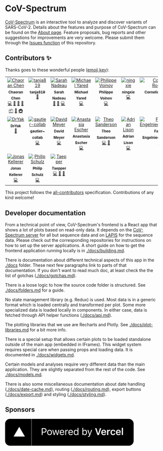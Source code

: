 # CoV-Spectrum

[CoV-Spectrum](https://cov-spectrum.org) is an interactive tool to analyze and discover variants of SARS-CoV-2. Details about the features and purpose of CoV-Spectrum can be found on the [About page](https://cov-spectrum.ethz.ch/about). Feature proposals, bug reports and other suggestions for improvements are very welcome. Please submit them through the [Issues function](https://github.com/cevo-public/cov-spectrum-website/issues) of this repository.

## Contributors ✨

Thanks goes to these wonderful people ([emoji key](https://allcontributors.org/docs/en/emoji-key)):

<!-- ALL-CONTRIBUTORS-LIST:START - Do not remove or modify this section -->
<!-- prettier-ignore-start -->
<!-- markdownlint-disable -->
<table>
  <tbody>
    <tr>
      <td align="center" valign="top" width="14.28%"><a href="https://github.com/chaoran-chen"><img src="https://avatars.githubusercontent.com/u/18666552?v=4?s=100" width="100px;" alt="Chaoran Chen"/><br /><sub><b>Chaoran Chen</b></sub></a><br /><a href="https://github.com/cevo-public/cov-spectrum-website/commits?author=chaoran-chen" title="Code">💻</a> <a href="#data-chaoran-chen" title="Data">🔣</a> <a href="#ideas-chaoran-chen" title="Ideas, Planning, & Feedback">🤔</a> <a href="#maintenance-chaoran-chen" title="Maintenance">🚧</a> <a href="#platform-chaoran-chen" title="Packaging/porting to new platform">📦</a> <a href="#research-chaoran-chen" title="Research">🔬</a> <a href="#infra-chaoran-chen" title="Infrastructure (Hosting, Build-Tools, etc)">🚇</a></td>
      <td align="center" valign="top" width="14.28%"><a href="https://github.com/tanja819"><img src="https://avatars.githubusercontent.com/u/8371380?v=4?s=100" width="100px;" alt="tanja819"/><br /><sub><b>tanja819</b></sub></a><br /><a href="#ideas-tanja819" title="Ideas, Planning, & Feedback">🤔</a></td>
      <td align="center" valign="top" width="14.28%"><a href="https://github.com/SarahNadeau"><img src="https://avatars.githubusercontent.com/u/30396464?v=4?s=100" width="100px;" alt="Sarah Nadeau"/><br /><sub><b>Sarah Nadeau</b></sub></a><br /><a href="#ideas-SarahNadeau" title="Ideas, Planning, & Feedback">🤔</a> <a href="#data-SarahNadeau" title="Data">🔣</a> <a href="https://github.com/cevo-public/cov-spectrum-website/commits?author=SarahNadeau" title="Code">💻</a></td>
      <td align="center" valign="top" width="14.28%"><a href="https://github.com/TKGZ"><img src="https://avatars.githubusercontent.com/u/36269621?v=4?s=100" width="100px;" alt="Michael Yared"/><br /><sub><b>Michael Yared</b></sub></a><br /><a href="https://github.com/cevo-public/cov-spectrum-website/commits?author=TKGZ" title="Code">💻</a></td>
      <td align="center" valign="top" width="14.28%"><a href="https://walr.is/"><img src="https://avatars.githubusercontent.com/u/1489115?v=4?s=100" width="100px;" alt="Philippe Voinov"/><br /><sub><b>Philippe Voinov</b></sub></a><br /><a href="https://github.com/cevo-public/cov-spectrum-website/commits?author=tehwalris" title="Code">💻</a></td>
      <td align="center" valign="top" width="14.28%"><a href="https://github.com/ningxie1991"><img src="https://avatars.githubusercontent.com/u/3387698?v=4?s=100" width="100px;" alt="ningxie"/><br /><sub><b>ningxie</b></sub></a><br /><a href="https://github.com/cevo-public/cov-spectrum-website/commits?author=ningxie1991" title="Code">💻</a></td>
      <td align="center" valign="top" width="14.28%"><a href="https://github.com/corneliusroemer"><img src="https://avatars.githubusercontent.com/u/25161793?v=4?s=100" width="100px;" alt="Cornelius Roemer"/><br /><sub><b>Cornelius Roemer</b></sub></a><br /><a href="#ideas-corneliusroemer" title="Ideas, Planning, & Feedback">🤔</a></td>
    </tr>
    <tr>
      <td align="center" valign="top" width="14.28%"><a href="https://github.com/DrYak"><img src="https://avatars.githubusercontent.com/u/11413679?v=4?s=100" width="100px;" alt="DrYak"/><br /><sub><b>DrYak</b></sub></a><br /><a href="#data-DrYak" title="Data">🔣</a></td>
      <td align="center" valign="top" width="14.28%"><a href="https://github.com/gautier-collab"><img src="https://avatars.githubusercontent.com/u/55604970?v=4?s=100" width="100px;" alt="gautier-collab"/><br /><sub><b>gautier-collab</b></sub></a><br /><a href="https://github.com/cevo-public/cov-spectrum-website/commits?author=gautier-collab" title="Code">💻</a></td>
      <td align="center" valign="top" width="14.28%"><a href="https://github.com/dameyerdave"><img src="https://avatars.githubusercontent.com/u/5663605?v=4?s=100" width="100px;" alt="David Meyer"/><br /><sub><b>David Meyer</b></sub></a><br /><a href="https://github.com/cevo-public/cov-spectrum-website/commits?author=dameyerdave" title="Code">💻</a></td>
      <td align="center" valign="top" width="14.28%"><a href="https://github.com/anastasia-escher"><img src="https://avatars.githubusercontent.com/u/52914023?v=4?s=100" width="100px;" alt="Anastasia Escher"/><br /><sub><b>Anastasia Escher</b></sub></a><br /><a href="https://github.com/cevo-public/cov-spectrum-website/commits?author=anastasia-escher" title="Code">💻</a></td>
      <td align="center" valign="top" width="14.28%"><a href="http://theo.io/"><img src="https://avatars.githubusercontent.com/u/19732295?v=4?s=100" width="100px;" alt="Theo Sanderson"/><br /><sub><b>Theo Sanderson</b></sub></a><br /><a href="https://github.com/cevo-public/cov-spectrum-website/commits?author=theosanderson" title="Code">💻</a> <a href="#ideas-theosanderson" title="Ideas, Planning, & Feedback">🤔</a></td>
      <td align="center" valign="top" width="14.28%"><a href="https://github.com/adrian-lison"><img src="https://avatars.githubusercontent.com/u/16266527?v=4?s=100" width="100px;" alt="Adrian Lison"/><br /><sub><b>Adrian Lison</b></sub></a><br /><a href="https://github.com/cevo-public/cov-spectrum-website/commits?author=adrian-lison" title="Code">💻</a></td>
      <td align="center" valign="top" width="14.28%"><a href="https://github.com/fengelniederhammer"><img src="https://avatars.githubusercontent.com/u/92720311?v=4?s=100" width="100px;" alt="Fabian Engelniederhammer"/><br /><sub><b>Fabian Engelniederhammer</b></sub></a><br /><a href="https://github.com/cevo-public/cov-spectrum-website/commits?author=fengelniederhammer" title="Code">💻</a></td>
    </tr>
    <tr>
      <td align="center" valign="top" width="14.28%"><a href="https://github.com/JonasKellerer"><img src="https://avatars.githubusercontent.com/u/122305307?v=4?s=100" width="100px;" alt="Jonas Kellerer"/><br /><sub><b>Jonas Kellerer</b></sub></a><br /><a href="https://github.com/cevo-public/cov-spectrum-website/commits?author=JonasKellerer" title="Code">💻</a></td>
      <td align="center" valign="top" width="14.28%"><a href="https://github.com/philipschulz"><img src="https://avatars.githubusercontent.com/u/16674735?v=4?s=100" width="100px;" alt="Philip Schulz"/><br /><sub><b>Philip Schulz</b></sub></a><br /><a href="https://github.com/cevo-public/cov-spectrum-website/commits?author=philipschulz" title="Code">💻</a></td>
      <td align="center" valign="top" width="14.28%"><a href="https://github.com/Taepper"><img src="https://avatars.githubusercontent.com/u/25206390?v=4?s=100" width="100px;" alt="Taepper"/><br /><sub><b>Taepper</b></sub></a><br /><a href="https://github.com/cevo-public/cov-spectrum-website/commits?author=Taepper" title="Code">💻</a> <a href="#ideas-Taepper" title="Ideas, Planning, & Feedback">🤔</a> <a href="#research-Taepper" title="Research">🔬</a></td>
    </tr>
  </tbody>
</table>

<!-- markdownlint-restore -->
<!-- prettier-ignore-end -->

<!-- ALL-CONTRIBUTORS-LIST:END -->

This project follows the [all-contributors](https://github.com/all-contributors/all-contributors) specification. Contributions of any kind welcome!

## Developer documentation

From a technical point of view, CoV-Spectrum's frontend is a React app that shows a lot of plots based on read-only data. It depends on the [CoV-Spectrum server](https://github.com/cevo-public/cov-spectrum-server) for all but sequence data and on [LAPIS](https://github.com/cevo-public/LAPIS) for the sequence data. Please check out the corresponding repositories for instructions on how to set up the server applications. A short guide on how to get the frontend application running locally is in [./docs/building.md](./docs/building.md).

There is documentation about different technical aspects of this app in the [./docs](./docs) folder. These next few paragraphs link to parts of that documentation. If you don't want to read much doc, at least check the the list of gotchas ([./docs/gotchas.md](./docs/gotchas.md)).

There is a loose logic to how the source code folder is structured. See [./docs/folders.md](./docs/folders.md) for a guide.

No state management library (e.g. Redux) is used. Most data is in a generic format which is loaded centrally and transformed per plot. Some more specialized data is loaded locally in components. In either case, data is fetched through API helper functions ([./docs/api.md](./docs/api.md)).

The plotting libraries that we use are Recharts and Plotly. See [./docs/plot-libraries.md](./docs/plot-libraries.md) for a bit more info.

There is a special setup that allows certain plots to be loaded standalone outside of the main app (embedded in IFrames). This widget system requires special care when passing props and loading data. It is documented in [./docs/widgets.md](./docs/widgets.md).

Certain models and analyses require very different data than the main application. They are slightly separated from the rest of the code. See [./docs/models.md](./docs/models.md).

There is also some miscellaneous documentation about date handling ([./docs/date-cache.md](./docs/date-cache.md)), routing ([./docs/routing.md](./docs/routing.md)), export buttons ([./docs/export.md](./docs/export.md)) and styling ([./docs/styling.md](./docs/styling.md)).

## Sponsors

[![Vercel Sponsorship Logo](public/img/powered-by-vercel.svg)](https://vercel.com/?utm_source=cov-spectrum&utm_campaign=oss)
